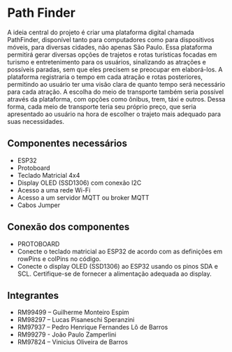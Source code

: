 <h1>Path Finder</h1>

<p>A ideia central do projeto é criar uma plataforma digital chamada PathFinder, disponível tanto para computadores como para dispositivos móveis, para diversas cidades, não apenas São Paulo. Essa plataforma permitirá gerar diversas opções de trajetos e rotas turísticas focadas em turismo e entretenimento para os usuários, sinalizando as atrações e possíveis paradas, sem que eles precisem se preocupar em elaborá-los. 
A plataforma registraria o tempo em cada atração e rotas posteriores, permitindo ao usuário ter uma visão clara de quanto tempo será necessário para cada atração. A escolha do meio de transporte também seria possível através da plataforma, com opções como ônibus, trem, táxi e outros. Dessa forma, cada meio de transporte teria seu próprio preço, que seria apresentado ao usuário na hora de escolher o trajeto mais adequado para suas necessidades.
</p>

<h2>Componentes necessários</h2>

<ul>
    <li>ESP32 </li>
    <li>Protoboard</li>
    <li>Teclado Matricial 4x4</li>
    <li>Display OLED (SSD1306) com conexão I2C</li>
    <li>Acesso a uma rede Wi-Fi</li>
    <li>Acesso a um servidor MQTT ou broker MQTT</li>
    <li>Cabos Jumper</li>
</ul>

<h2>Conexão dos componentes</h2>

<ul>
    <li>PROTOBOARD</li>
    <li>Conecte o teclado matricial ao ESP32 de acordo com as definições em rowPins e colPins no código.</li>
    <li>Conecte o display OLED (SSD1306) ao ESP32 usando os pinos SDA e SCL. Certifique-se de fornecer a alimentação adequada ao display.</li>
</ul>

<h2>Integrantes</h2>
<ul>
    <li>RM99499 – Guilherme Monteiro Espim</li>
    <li>RM98297 – Lucas Pisaneschi Speranzini</li>
    <li>RM97937 – Pedro Henrique Fernandes Lô de Barros</li>
    <li>RM99279 - João Paulo Zamperlini</li>
    <li>RM97824 – Vinicius Oliveira de Barros</li>
</ul>
